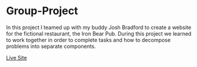 # Group-Project


In this project I teamed up with my buddy Josh Bradford to create a website for the fictional restaurant, the Iron Bear Pub. During this project we learned to work together in order to complete tasks and how to decompose problems into separate components.

[Live Site](http://tiy-ryan-group-project.surge.sh/)
